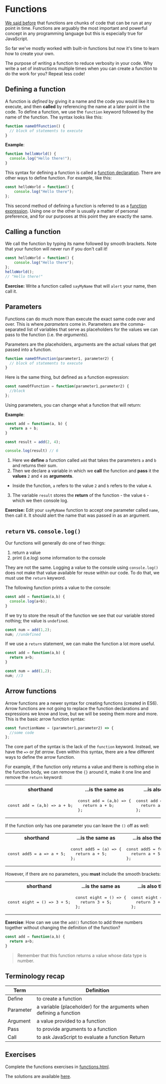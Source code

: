 <!-- Student takeaway: -->
<!--Student will be able to:
- Know that there are 3 ways to define a function (declaration, expression, arrow)
- Know the difference between an argument and a parameter
- Know the difference between return and console.log()
- Write a function of their own with parameters using each syntax
-->
# Functions

[We said before](https://github.com/HackerYou/bootcamp-notes/blob/791520b13524bf56d557c1e8806ae5f369571b78/programming-fundamentals/debugging-javascript.md) that functions are chunks of code that can be run at any point in time. Functions are arguably the most important and powerful concept in any programming language but this is especially true for JavaScript. 
<!-- where, as we'll see, functions can be passed around like any other value. -->

So far we've mostly worked with built-in functions but now it's time to learn how to create your own. 

The purpose of writing a function to reduce verbosity in your code. Why write a set of instructions multiple times when you can create a function to do the work for you? Repeat less code!

## Defining a function

A function is _defined_ by giving it a name and the code you would like it to execute, and then **called** by referencing the name at a later point in the code. To define a function, we use the `function` keyword followed by the name of the function. The syntax looks like this:

```js
function nameOfFunction() {
  // block of statements to execute
}
```

**Example**:

```js
function helloWorld() {
  console.log("Hello there!");
}
```
This syntax for defining a function is called a [function declaration](https://developer.mozilla.org/en-US/docs/Web/JavaScript/Reference/Statements/function). There are other ways to define function. For example, like this:

```js
const helloWorld = function() {
	console.log("Hello there");
};
```
This second method of defining a function is referred to as a [function expression](https://developer.mozilla.org/en-US/docs/Web/JavaScript/Reference/Operators/function). Using one or the other is usually a matter of personal preference, and for our purposes at this point they are exactly the same. 

## Calling a function
We call the function by typing its name followed by smooth brackets. Note that your function will never run if you don't call it!

```js
const helloWorld = function() {
	console.log("Hello there");
};
helloWorld();
// "Hello there!"
```

**Exercise:** Write a function called `sayMyName` that will `alert` your name, then call it.

## Parameters

Functions can do much more than execute the exact same code over and over. This is where _parameters_ come in. Parameters are the comma-separated list of variables that serve as placeholders for the values we can pass to the function (i.e. the _arguments_).

Parameters are the placeholders, arguments are the actual values that get passed into a function.

```js
function nameOfFunction(parameter1, parameter2) {
  // block of statements to execute
}
```
Here is the same thing, but defined as a function expression:
```js
const nameOfFunction = function(parameter1,parameter2) {
  //block
};
```

Using parameters, you can change what a function that will return:

**Example**:

```js
const add = function(a, b) {
  return a + b;
}

const result = add(2, 4);

console.log(result) // 6
```

1. Here we **define** a function called `add` that takes the parameters `a` and `b` and returns their sum. 
2. Then we declare a variable in which we **call** the function and **pass** it the **values** `2` and `4` as **arguments**. 
  * Inside the function, `a` refers to the value `2` and `b` refers to the value `4`. 
3. The variable `result` stores the **return** of the function - the value `6` - which we then console log.

**Exercise:** Edit your `sayMyName` function to accept one parameter called `name`, then call it. It should alert the name that was passed in as an argument. 

## `return` vs. `console.log()`

Our functions will generally do one of two things: 
1. return a value
1. print (i.e.log) some information to the console

They are not the same. Logging a value to the console using `console.log()` does not make that value available for reuse within our code.  To do that, we must use the `return` keyword.

The following function prints a value to the console:

```js
const add = function(a,b) {
  console.log(a+b);
}
```

If we try to store the result of the function we see that our variable stored nothing; the value is `undefined`.

```js
const num = add(1,2);
num; //undefined
```

If we use a `return` statement, we can make the function a lot more useful.

```js
const add = function(a,b) {
  return a+b;
}
```

```js
const num = add(1,2);
num; //3
```
## Arrow functions
Arrow functions are a newer syntax for creating functions (created in ES6). Arrow functions are not going to replace the function declarations and expressions we know and love, but we will be seeing them more and more. This is the basic arrow function syntax:

```js
const functionName = (parameter1,parameter2) => {
  //some code
};
```

The core part of the syntax is the lack of the `function` keyword. Instead, we have the `=>` or _fat arrow_. Even within this syntax, there are a few different ways to define the arrow function.

For example, if the function only returns a value and there is nothing else in the function body, we can remove the `{}` around it, make it one line and remove the `return` keyword:

<table>
<tr>
  <th>shorthand</th>
  <th>...is the same as</th>
  <th>...is also the same as</th>
</tr>
<tr>
<td>
<pre lang="js">
const add = (a,b) => a + b;
</pre>
</td>
<td>
<pre lang="js">
const add = (a,b) => {
  return a + b;
};
</pre>
</td>
<td>
<pre lang="js">
const add = function(a,b) {
  return a + b;
};
</pre>
</td>
</tr>
</table>

If the function only has one parameter you can  leave the `()` off as well:

<table>
<tr>
  <th>shorthand</th>
  <th>...is the same as</th>
  <th>...is also the same as</th>
</tr>
<tr>
<td>
<pre lang="js">
const add5 = a => a + 5;
</pre>
</td>
<td>
<pre lang="js">
const add5 = (a) => {
  return a + 5;
};
</pre>
</td>
<td>
<pre lang="js">
const add5 = function(a) {
  return a + 5;
};
</pre>
</td>
</tr>
</table>

However, if there are no parameters, you **must** include the smooth brackets:

<table>
<tr>
  <th>shorthand</th>
  <th>...is the same as</th>
  <th>...is also the same as</th>
</tr>
<tr>
<td>
<pre lang="js">
const eight = () => 3 + 5;
</pre>
</td>
<td>
<pre lang="js">
const eight = () => {
  return 3 + 5;
};
</pre>
</td>
<td>
<pre lang="js">
const eight = function() {
  return 3 + 5;
};
</pre>
</td>
</tr>
</table>

**Exercise**: How can we use the `add()` function to add three numbers together without changing the definition of the function?

```js
const add = function(a,b) {
  return a+b;
}
```
> Remember that this function returns a value whose data type is number.

<!-- Expected answer:
Pass the function as an argument:  add(add(1,2), 3).
-->

## Terminology recap
Term | Definition
---|---
Define | to create a function
Parameter | a variable (placeholder) for the arguments when defining a function
Argument | a value provided to a function
Pass | to provide arguments to a function
Call | to ask JavaScript to evaluate a function Return| to pass back a value from a function

## Exercises
Complete the functions exercises in [functions.html](https://hychalknotes.s3.amazonaws.com/functions.html).

The solutions are available [here](https://hychalknotes.s3.amazonaws.com/functions-ANSWER.html).
